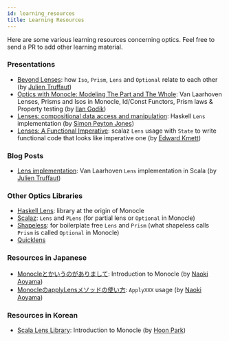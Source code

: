 ```yaml
---
id: learning_resources
title: Learning Resources
---
```


Here are some various learning resources concerning optics. Feel free to send a PR to add other learning material.

### Presentations
-   [Beyond Lenses](https://www.youtube.com/watch?v=6nyGVgGEKdA): how `Iso`, `Prism`, `Lens` and `Optional`
relate to each other (by [Julien Truffaut](https://github.com/julien-truffaut))
-   [Optics with Monocle: Modeling The Part and The Whole](https://www.youtube.com/watch?v=NvCcNM2vp3k): Van Laarhoven Lenses, Prisms and Isos in Monocle, Id/Const Functors, Prism laws & Property testing
(by [Ilan Godik](https://github.com/NightRa))
-   [Lenses: compositional data access and manipulation](https://skillsmatter.com/skillscasts/4251-lenses-compositional-data-access-and-manipulation):
Haskell `Lens` implementation (by [Simon Peyton Jones](https://github.com/simonpj))
-   [Lenses: A Functional Imperative](https://www.youtube.com/watch?v=efv0SQNde5Q): scalaz `Lens` usage with `State` to write
functional code that looks like imperative one (by [Edward Kmett](https://github.com/ekmett))

### Blog Posts
-   [Lens implementation](http://functional-wizardry.blogspot.co.uk/2014/02/lens-implementation-part-1.html): Van Laarhoven
`Lens` implementation in Scala (by [Julien Truffaut](https://github.com/julien-truffaut))

### Other Optics Libraries
-    [Haskell Lens](http://hackage.haskell.org/package/lens): library at the origin of Monocle
-    [Scalaz](https://github.com/scalaz/scalaz): `Lens` and `PLens` (for partial lens or `Optional` in Monocle)
-    [Shapeless](https://github.com/milessabin/shapeless): for boilerplate free `Lens` and `Prism` (what shapeless calls
`Prism` is called `Optional` in Monocle)
-    [Quicklens](https://github.com/adamw/quicklens)

### Resources in Japanese
-    [Monocleとかいうのがありまして](http://aoino.hatenablog.com/entry/2014/12/23/050932): Introduction to Monocle
(by [Naoki Aoyama](https://github.com/aoiroaoino))
-    [MonocleのapplyLensメソッドの使い方](http://aoino.hatenablog.com/entry/2015/06/15/012432): `ApplyXXX` usage
(by [Naoki Aoyama](https://github.com/aoiroaoino))

### Resources in Korean
-    [Scala Lens Library](http://1ambda.github.io/scala-monocle-tutorial/): Introduction to Monocle (by [Hoon Park](https://github.com/1ambda))
